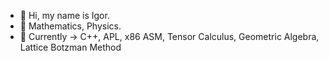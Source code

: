 - 👋 Hi, my name is Igor.
- 👀 Mathematics, Physics.
- 🌱 Currently → C++, APL, x86 ASM, Tensor Calculus, Geometric Algebra, Lattice Botzman Method
